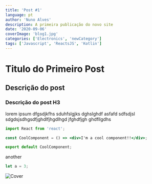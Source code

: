 ```yaml
---
title: 'Post #1'
language: pt
author: 'Nuno Alves'
description: A primeira publicação do novo site
date: '2020-09-06'
coverImage: 'blog1.jpg'
categories: ['Electronics', 'newCategory']
tags: ['Javascript', 'ReactsJS', 'Kotlin']
---
```


# Titulo do Primeiro Post

## Descrição do post

### Descrição do post H3

lorem ipsum dfgsdjkfhs sduhfslgjks dghslghdf asfafd sdfsdjsl sdgdsjsdhgsdfjghdlfjhgdlhgd jfghdfjgh ghdfllgdhs

```jsx
import React from 'react';

const CoolComponent = () => <div>I'm a cool component!!</div>;

export default CoolComponent;
```

another

```javascript
let a = 3;
```

![Cover](/blog1.jpg)
